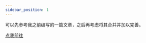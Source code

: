 ```yaml
---
sidebar_position: 1
---
```


可以先参考我之前编写的一篇文章，之后再考虑将其合并并加以完善。

[点我前往](https://mp.weixin.qq.com/s/OcSm-hfWsFVN6LradLLoJA)
